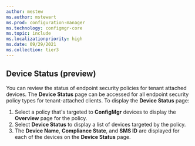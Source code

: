 ```yaml
---
author: mestew
ms.author: mstewart
ms.prod: configuration-manager
ms.technology: configmgr-core
ms.topic: include
ms.localizationpriority: high
ms.date: 09/29/2021
ms.collection: tier3
---
```

<!--This file is currently used by deploy-firewall-policy.md, deploy-asr-policy.md, deploy-antivirus-policy.md, and atp-onboard.md-->

## Device Status (preview)
<!--IN9264837-->

You can review the status of endpoint security policies for tenant attached devices. The **Device Status** page can be accessed for all endpoint security policy types for tenant-attached clients. To display the **Device Status** page:

1. Select a policy that's targeted to **ConfigMgr** devices to display the **Overview** page for the policy.
1. Select **Device Status** to display a list of devices targeted by the policy.
1. The **Device Name**, **Compliance State**, and **SMS ID** are displayed for each of the devices on the  **Device Status** page.
